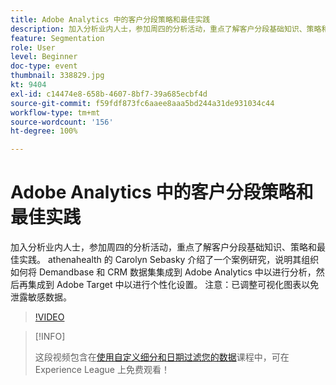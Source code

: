 ```yaml
---
title: Adobe Analytics 中的客户分段策略和最佳实践
description: 加入分析业内人士，参加周四的分析活动，重点了解客户分段基础知识、策略和最佳实践。 Athenahealth 的 Carolyn Sebasky 介绍了一个案例研究，说明其组织如何将 Demandbase 和 CRM 数据集集成到 Adobe Analytics 中进行分析，然后再集成到 Adobe Target 中进行个性化设置。 注意 — 已调整可视化图表以免泄露敏感数据。
feature: Segmentation
role: User
level: Beginner
doc-type: event
thumbnail: 338829.jpg
kt: 9404
exl-id: c14474e8-658b-4607-8bf7-39a685ecbf4d
source-git-commit: f59fdf873fc6aaee8aaa5bd244a31de931034c44
workflow-type: tm+mt
source-wordcount: '156'
ht-degree: 100%

---
```


# Adobe Analytics 中的客户分段策略和最佳实践

加入分析业内人士，参加周四的分析活动，重点了解客户分段基础知识、策略和最佳实践。 athenahealth 的 Carolyn Sebasky 介绍了一个案例研究，说明其组织如何将 Demandbase 和 CRM 数据集集成到 Adobe Analytics 中以进行分析，然后再集成到 Adobe Target 中以进行个性化设置。 注意：已调整可视化图表以免泄露敏感数据。

>[!VIDEO](https://video.tv.adobe.com/v/338829/?quality=12&learn=on)

>[!INFO]
>
> 这段视频包含在[使用自定义细分和日期过滤您的数据](https://experienceleague.adobe.com/?recommended=Analytics-U-1-2021.1.filterdata)课程中，可在 Experience League 上免费观看！
